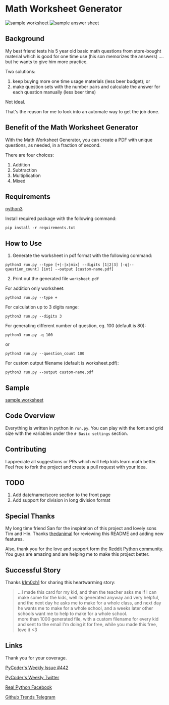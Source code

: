 # Math Worksheet Generator

![sample worksheet](sample.png)
![sample answer sheet](sample-answer.png)

## Background
My best friend tests his 5 year old basic math questions from store-bought material which is good for one time use (his son memorizes the answers) …. but he wants to give him more practice.

Two solutions:
1. keep buying more one time usage materials (less beer budget); or
2. make question sets with the number pairs and calculate the answer for each question manually (less beer time)

Not ideal.

That's the reason for me to look into an automate way to get the job done.

## Benefit of the Math Worksheet Generator
With the Math Worksheet Generator, you can create a PDF with unique questions, as needed, in a fraction of second.

There are four choices:
1. Addition
2. Subtraction
3. Multiplication
4. Mixed

## Requirements
[python3](https://www.python.org/downloads/)

Install required package with the following command:
```
pip install -r requirements.txt
```

## How to Use
1. Generate the worksheet in pdf format with the following command:
```
python3 run.py --type [+|-|x|mix] --digits [1|2|3] [-q|--question_count] [int] --output [custom-name.pdf]
```
2. Print out the generated file `worksheet.pdf`

For addition only worksheet:
```
python3 run.py --type +
```
For calculation up to 3 digits range:
```
python3 run.py --digits 3
```
For generating different number of question, eg. 100 (default is 80):
```
python3 run.py -q 100
```
or
```
python3 run.py --question_count 100
```
For custom output filename (default is worksheet.pdf):
```
python3 run.py --output custom-name.pdf
```

## Sample
[sample worksheet](sample-worksheet.pdf)

## Code Overview
Everything is written in python in `run.py`. You can play with the font and grid size with the variables under the `# Basic settings` section.

## Contributing
I appreciate all suggestions or PRs which will help kids learn math better. Feel free to fork the project and create a pull request with your idea.

## TODO
1. Add date/name/score section to the front page
2. Add support for division in long division format

## Special Thanks
My long time friend San for the inspiration of this project and lovely sons Tim and Hin. Thanks [thedanimal](https://github.com/thedanimal) for reviewing this README and adding new features.

Also, thank you for the love and support form the [Reddit Python community](https://www.reddit.com/r/Python/comments/ja5y2m/made_this_tool_with_python_and_my_son_now_hates_me/). You guys are amazing and are helping me to make this project better.

## Successful Story
Thanks [k1m0ch1](https://github.com/k1m0ch1) for sharing this heartwarming story:
>...I made this card for my kid, and then the teacher asks me if I can make some for the kids, well its generated anyway and very helpful, and the next day he asks me to make for a whole class, and next day he wants me to make for a whole school, and a weeks later other schools want me to help to make for a whole school.    
    more than 1000 generated file, with a custom filename for every kid and sent to the email
    I'm doing it for free, while you made this free, love it <3

## Links
Thank you for your coverage. 

[PyCoder's Weekly Issue #442](https://pycoders.com/issues/442)

[PyCoder's Weekly Twitter](https://twitter.com/pycoders/status/1316379986417381376)

[Real Python Facebook](https://www.facebook.com/LearnRealPython/posts/1688239528018053?__tn__=-R)

[Github Trends Telegram](https://t.me/githubtrending/9007)